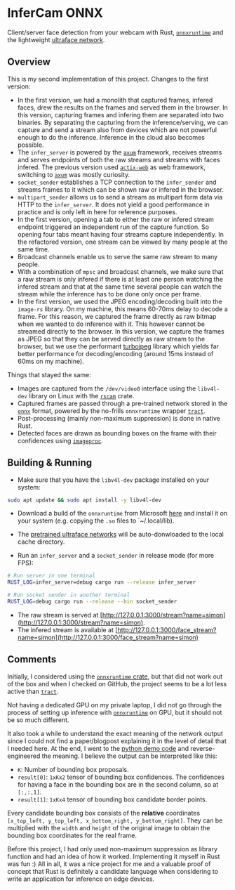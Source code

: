 # InferCam ONNX

Client/server face detection from your webcam with Rust,
[`onnxruntime`][onnxruntime] and the lightweight
[ultraface network][ultraface-gh].

## Overview

This is my second implementation of this project. Changes to the first version:

- In the first version, we had a monolith that captured frames, infered faces,
  drew the results on the frames and served them in the browser. In this
  version, capturing frames and infering them are separated into two binaries.
  By separating the capturing from the inference/serving, we can capture and
  send a stream also from devices which are not powerful enough to do the
  inference. Inference in the cloud also becomes possible.
- The `infer_server` is powered by the [`axum`][axum] framework, receives
  streams and serves endpoints of both the raw streams and streams with faces
  infered. The previous version used [`actix-web`][actix-web] as web framework,
  switching to [`axum`][axum] was mostly curiosity.
- `socket_sender` establishes a TCP connection to the `infer_sender` and streams
  frames to it which can be shown raw or infered in the browser.
- `multipart_sender` allows us to send a stream as multipart form data via HTTP
  to the `infer_server`. It does not yield a good performance in practice and is
  only left in here for reference purposes.
- In the first version, opening a tab to either the raw or infered stream
  endpoint triggered an independent run of the capture function. So opening four
  tabs meant having four streams capture independently. In the refactored
  version, one stream can be viewed by many people at the same time.
- Broadcast channels enable us to serve the same raw stream to many people.
- With a combination of `mpsc` and broadcast channels, we make sure that a raw
  stream is only infered if there is at least one person watching the infered
  stream and that at the same time several people can watch the stream while the
  inference has to be done only once per frame.
- In the first version, we used the JPEG encoding/decoding built into the
  `image-rs` library. On my machine, this means 60-70ms delay to decode a frame.
  For this reason, we captured the frame directly as raw bitmap when we wanted
  to do inference with it. This however cannot be streamed directly to the
  browser. In this version, we capture the frames as JPEG so that they can be
  served directly as raw stream to the browser, but we use the performant
  [turbojpeg][turbojpeg] library which yields far better performance for
  decoding/encoding (around 15ms instead of 60ms on my machine).

Things that stayed the same:

- Images are captured from the `/dev/video0` interface using the `libv4l-dev`
  library on Linux with the [`rscam`][rscam] crate.
- Captured frames are passed through a pre-trained network stored in the
  [`onnx`][onnxruntime] format, powered by the no-frills `onnxruntime` wrapper
  [`tract`][tract].
- Post-processing (mainly non-maximum suppression) is done in native Rust.
- Detected faces are drawn as bounding boxes on the frame with their confidences
  using [`imageproc`][imageproc].

## Building & Running

- Make sure that you have the `libv4l-dev` package installed on your system:

```bash
sudo apt update && sudo apt install -y libv4l-dev
```

- Download a build of the `onnxruntime` from Microsoft
  [here][download_onnxruntime] and install it on your system (e.g. copying the
  `.so` files to `~/.local/lib).

- The [pretrained ultraface networks][pretrained_ultraface] will be
  auto-donwloaded to the local cache directory.

- Run an `infer_server` and a `socket_sender` in release mode (for more FPS):

```bash
# Run server in one terminal
RUST_LOG=infer_server=debug cargo run --release infer_server

# Run socket sender in another terminal
RUST_LOG=debug cargo run --release --bin socket_sender
```

- The raw stream is served at
  [http://127.0.0.1:3000/stream?name=simon](http://127.0.0.1:3000/stream?name=simon).
- The infered stream is available at
  [http://127.0.0.1:3000/face_stream?name=simon](http://127.0.0.1:3000/face_stream?name=simon)

## Comments

Initially, I considered using the [`onnxruntime` crate][onnxrcrate], but that did not work out of
the box and when I checked on GitHub, the project seems to be a lot less active than [`tract`][tract].

Not having a dedicated GPU on my private laptop, I did not go through the process of setting up
inference with [`onnxruntime`][onnxruntime] on GPU, but it should not be so much different.

It also took a while to understand the exact meaning of the network output since I could not find
a paper/blogpost explaining it in the level of detail that I needed here. At the end, I went to the
[python demo code][py_demo_code] and reverse-engineered the meaning. I believe the output can be
interpreted like this:

- `K`: Number of bounding box proposals.
- `result[0]`: `1xKx2` tensor of bounding box confidences. The confidences for having a face in the bounding box are in the second column, so at `[:,:,1]`.
- `result[1]`: `1xKx4` tensor of bounding box candidate border points.

Every candidate bounding box consists of the **relative** coordinates `[x_top_left, y_top_left, x_bottom_right, y_bottom_right]`. They can be multiplied with the `width` and `height` of the original image to obtain the bounding box coordinates for the real frame.

Before this project, I had only used non-maximum suppression as library function and had an idea of
how it worked. Implementing it myself in Rust was fun :)
All in all, it was a nice project for me and a valuable proof of concept that Rust
is definitely a candidate language when considering to write an application for inference on edge
devices.

[actix-web]: https://actix.rs/
[axum]: https://github.com/tokio-rs/axum
[download_onnxruntime]: https://github.com/microsoft/onnxruntime/releases/tag/v1.9.0
[imageproc]: https://crates.io/crates/imageproc
[onnxrcrate]: https://crates.io/crates/onnxruntime/0.0.13
[onnxruntime]: https://github.com/microsoft/onnxruntime
[pretrained_ultraface]: https://github.com/onnx/models/tree/master/vision/body_analysis/ultraface
[py_demo_code]: https://github.com/onnx/models/blob/master/vision/body_analysis/ultraface/dependencies/box_utils.py#L111
[rscam]: https://crates.io/crates/rscam
[tract]: https://crates.io/crates/tract
[turbojpeg]: https://docs.rs/turbojpeg/latest/turbojpeg/
[ultraface-gh]: https://github.com/Linzaer/Ultra-Light-Fast-Generic-Face-Detector-1MB

